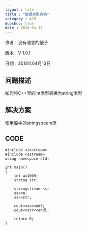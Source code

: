 ```yaml
---
layout : life
title : "数据类型转换"
category : ACM
duoshuo: true
date : 2018-04-13
---
```

    
作者：没有语言的傻子
       
版本：V 1.0.1

日期：2018年04月13日

<!-- more -->


## 问题描述

如何将C++里的int类型转换为string类型

## 解决方案

使用<sstream>库中的stringstream流

## CODE
```
#include <iostream>
#include <sstream>
using namespace std;

int main()
{
    int a=1000;
    string str;

    stringstream ss;
    ss<<a;
    ss>>str;

    cout<<a<<endl;
    cout<<str<<endl;

    return 0;
}
```
